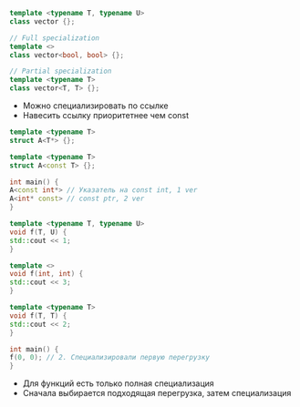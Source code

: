 ```c++
template <typename T, typename U>
class vector {};

// Full specialization
template <>
class vector<bool, bool> {};

// Partial specialization
template <typename T>
class vector<T, T> {};
```

- Можно специализировать по ссылке
- Навесить ссылку приоритетнее чем const 

```c++
template <typename T>
struct A<T*> {};

template <typename T>
struct A<const T> {};

int main() {
A<const int*> // Указатель на const int, 1 ver
A<int* const> // const ptr, 2 ver
}
```

```c++
template <typename T, typename U>
void f(T, U) {
std::cout << 1;
}

template <>
void f(int, int) {
std::cout << 3;
}

template <typename T>
void f(T, T) {
std::cout << 2;
}

int main() {
f(0, 0); // 2. Специализировали первую перегрузку
}
```

- Для функций есть только полная специализация
- Сначала выбирается подходящая перегрузка, затем специализация